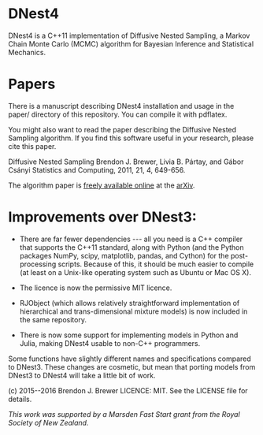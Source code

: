 DNest4
======

DNest4 is a C++11 implementation of Diffusive Nested Sampling, a Markov Chain
Monte Carlo (MCMC) algorithm for Bayesian Inference and Statistical Mechanics.

Papers
======

There is a manuscript describing DNest4 installation and usage
in the paper/ directory of this repository.
You can compile it with pdflatex.

You might also want to read the paper describing the
Diffusive Nested Sampling algorithm. If you find this software useful in your
research, please cite this paper.

Diffusive Nested Sampling
Brendon J. Brewer, Livia B. Pártay, and Gábor Csányi
Statistics and Computing, 2011, 21, 4, 649-656.

The algorithm
paper is [freely available online](http://arxiv.org/abs/0912.2380) at
the [arXiv](http://www.arxiv.org/).

Improvements over DNest3:
=========================

*	There are far fewer dependencies --- all you need is a C++ compiler that
	supports the C++11 standard, along with Python (and the
    Python packages NumPy, scipy, matplotlib, pandas, and Cython)
	for the post-processing scripts. Because of this, it should be much easier
	to compile (at least on a Unix-like operating system such as Ubuntu or
	Mac OS X).

*	The licence is now the permissive MIT licence.

*	RJObject (which allows relatively straightforward implementation of
	hierarchical and trans-dimensional mixture models)
	is now included in the same repository.

*   There is now some support for implementing models in Python and Julia,
    making DNest4 usable to non-C++ programmers.

Some functions have slightly different names and specifications compared to
DNest3. These changes are cosmetic, but mean that porting models from DNest3
to DNest4 will take a little bit of work.

(c) 2015--2016 Brendon J. Brewer
LICENCE: MIT.
See the LICENSE file for details.

*This work was supported by a Marsden Fast Start grant from the
Royal Society of New Zealand.*


